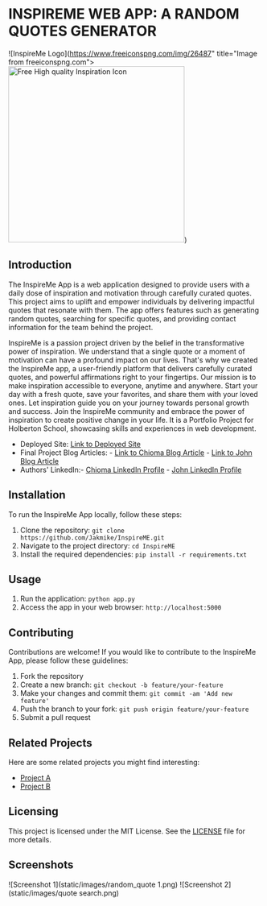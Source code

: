 # INSPIREME WEB APP: A RANDOM QUOTES GENERATOR

![InspireMe Logo](https://www.freeiconspng.com/img/26487" title="Image from freeiconspng.com"><img src="https://www.freeiconspng.com/uploads/inspiration-icon-1.png" width="350" alt="Free High quality Inspiration Icon" /></a>)

## Introduction
The InspireMe App is a web application designed to provide users with a daily dose of inspiration and motivation through carefully curated quotes. This project aims to uplift and empower individuals by delivering impactful quotes that resonate with them. The app offers features such as generating random quotes, searching for specific quotes, and providing contact information for the team behind the project.

InspireMe is a passion project driven by the belief in the transformative power of inspiration.
We understand that a single quote or a moment of motivation can have a profound impact on our lives.
That's why we created the InspireMe app, a user-friendly platform that delivers carefully curated quotes,
and powerful affirmations right to your fingertips.
Our mission is to make inspiration accessible to everyone, anytime and anywhere.
Start your day with a fresh quote, save your favorites, and share them with your loved ones.
Let inspiration guide you on your journey towards personal growth and success.
Join the InspireMe community and embrace the power of inspiration to create positive change in your life.
It is a Portfolio Project for Holberton School, showcasing skills and experiences in web development.


- Deployed Site: [Link to Deployed Site](https://project-production-106a.up.railway.app/)
- Final Project Blog Articles: - [Link to Chioma Blog Article](https://www.linkedin.com/pulse/inspireme-empowering-personal-growth-through-python-chioma-enemuo)
                               - [Link to John Blog Article](https:/)
- Authors' LinkedIn:- [Chioma LinkedIn Profile](https://www.linkedin.com/in/chiomaenemuo)
                     - [John LinkedIn Profile](https://www.linkedin.com/in/asomugha-john-kenenna-75315b185/)


## Installation
To run the InspireMe App locally, follow these steps:

1. Clone the repository: `git clone https://github.com/Jakmike/InspireME.git`
2. Navigate to the project directory: `cd InspireME`
3. Install the required dependencies: `pip install -r requirements.txt`

## Usage
1. Run the application: `python app.py`
2. Access the app in your web browser: `http://localhost:5000`

## Contributing
Contributions are welcome! If you would like to contribute to the InspireMe App, please follow these guidelines:

1. Fork the repository
2. Create a new branch: `git checkout -b feature/your-feature`
3. Make your changes and commit them: `git commit -am 'Add new feature'`
4. Push the branch to your fork: `git push origin feature/your-feature`
5. Submit a pull request

## Related Projects
Here are some related projects you might find interesting:

- [Project A](https://chynet35.github.io/Project/)
- [Project B](https://jakmike.github.io/Landing_page/)

## Licensing
This project is licensed under the MIT License. See the [LICENSE](LICENSE) file for more details.

## Screenshots
![Screenshot 1](static/images/random_quote 1.png)
![Screenshot 2](static/images/quote search.png)
